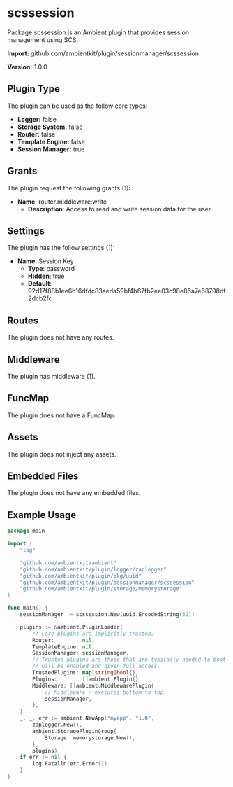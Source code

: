 # scssession

Package scssession is an Ambient plugin that provides session management using SCS.

**Import:** github.com/ambientkit/plugin/sessionmanager/scssession

**Version:** 1.0.0

## Plugin Type

The plugin can be used as the follow core types:

- **Logger:** false
- **Storage System:** false
- **Router:** false
- **Template Engine:** false
- **Session Manager:** true

## Grants

The plugin request the following grants (1):

- **Name**: router.middleware:write
  - **Description**: Access to read and write session data for the user.

## Settings

The plugin has the follow settings (1):

- **Name**: Session Key
  - **Type**: password
  - **Hidden**: true
  - **Default**: 92d17f88b1ee6b16dfdc83aeda59bf4b67fb2ee03c98e86a7e68798df2dcb2fc

## Routes

The plugin does not have any routes.

## Middleware

The plugin has middleware (1).

## FuncMap

The plugin does not have a FuncMap.

## Assets

The plugin does not inject any assets.

## Embedded Files

The plugin does not have any embedded files.

## Example Usage

```go
package main

import (
	"log"

	"github.com/ambientkit/ambient"
	"github.com/ambientkit/plugin/logger/zaplogger"
	"github.com/ambientkit/plugin/pkg/uuid"
	"github.com/ambientkit/plugin/sessionmanager/scssession"
	"github.com/ambientkit/plugin/storage/memorystorage"
)

func main() {
	sessionManager := scssession.New(uuid.EncodedString(32))

	plugins := &ambient.PluginLoader{
		// Core plugins are implicitly trusted.
		Router:         nil,
		TemplateEngine: nil,
		SessionManager: sessionManager,
		// Trusted plugins are those that are typically needed to boot so they
		// will be enabled and given full access.
		TrustedPlugins: map[string]bool{},
		Plugins:        []ambient.Plugin{},
		Middleware: []ambient.MiddlewarePlugin{
			// Middleware - executes bottom to top.
			sessionManager,
		},
	}
	_, _, err := ambient.NewApp("myapp", "1.0",
		zaplogger.New(),
		ambient.StoragePluginGroup{
			Storage: memorystorage.New(),
		},
		plugins)
	if err != nil {
		log.Fatalln(err.Error())
	}
}
```